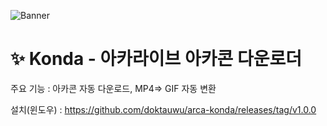 ![Banner](https://user-images.githubusercontent.com/98882733/155875986-a76c71be-5a5a-4fa3-afb1-d79e20766f63.png)
# ✨ Konda - 아카라이브 아카콘 다운로더

주요 기능 : 아카콘 자동 다운로드, MP4=> GIF 자동 변환

설치(윈도우) : https://github.com/doktauwu/arca-konda/releases/tag/v1.0.0
